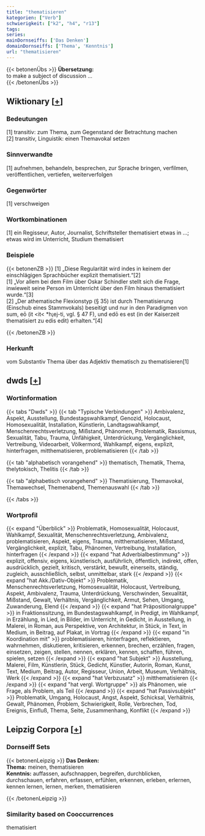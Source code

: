 ```yaml
---
title: "thematisieren"
kategorien: ["Verb"]
schwierigkeit: ["k2", "h4", "r13"]
tags:
series:
mainDornseiffs: ['Das Denken']
domainDornseiffs: ['Thema', 'Kenntnis']
url: "thematisieren"
---
```


{{< betonenÜbs >}}
**Übersetzung:**  
to make a subject of discussion ...  
{{< /betonenÜbs >}}

## Wiktionary [[+](https://de.wiktionary.org/wiki/thematisieren)]

### Bedeutungen
[1] transitiv: zum Thema, zum Gegenstand der Betrachtung machen  
[2] transitiv, Linguistik: einen Themavokal setzen  

### Sinnverwandte
[1] aufnehmen, behandeln, besprechen, zur Sprache bringen, verfilmen, veröffentlichen, vertiefen, weiterverfolgen  

### Gegenwörter
[1] verschweigen  

### Wortkombinationen
[1] ein Regisseur, Autor, Journalist, Schriftsteller thematisiert etwas in …; etwas wird im Unterricht, Studium thematisiert  

### Beispiele
{{< betonenZB >}}
[1] „Diese Regularität wird indes in keinem der einschlägigen Sprachbücher explizit thematisiert.“[2]  
[1] „Vor allem bei dem Film über Oskar Schindler stellt sich die Frage, inwieweit seine Person im Unterricht über den Film hinaus thematisiert wurde.“[3]  
[2] „Der athematische Flexionstyp (§ 35) ist durch Thematisierung (Einschub eines Stammvokals) beseitigt und nur in den Paradigmen von sum, eō (it <it< *h¡ej-ti, vgl. § 47 F), und edō es est (in der Kaiserzeit thematisiert zu edis edit) erhalten.“[4]  

{{< /betonenZB >}}
### Herkunft
vom Substantiv Thema über das Adjektiv thematisch zu thematisieren[1]  



## dwds [[+](https://www.dwds.de/wb/thematisieren)]

### Wortinformation
{{< tabs "Dwds" >}}
{{< tab "Typische Verbindungen" >}}
Ambivalenz, Aspekt, Ausstellung, Bundestagswahlkampf, Genozid, Holocaust, Homosexualität, Installation, Künstlerin, Landtagswahlkampf, Menschenrechtsverletzung, Mißstand, Phänomen, Problematik, Rassismus, Sexualität, Tabu, Trauma, Unfähigkeit, Unterdrückung, Vergänglichkeit, Vertreibung, Videoarbeit, Völkermord, Wahlkampf, eigens, explizit, hinterfragen, mitthematisieren, problematisieren
{{< /tab >}}

{{< tab "alphabetisch vorangehend" >}}
thematisch, Thematik, Thema, thelytokisch, Thelitis
{{< /tab >}}

{{< tab "alphabetisch vorangehend" >}}
Thematisierung, Themavokal, Themawechsel, Themenabend, Themenauswahl
{{< /tab >}}

{{< /tabs >}}

### Wortprofil
{{< expand "Überblick" >}} Problematik, Homosexualität, Holocaust, Wahlkampf, Sexualität, Menschenrechtsverletzung, Ambivalenz, problematisieren, Aspekt, eigens, Trauma, mitthematisieren, Mißstand, Vergänglichkeit, explizit, Tabu, Phänomen, Vertreibung, Installation, hinterfragen {{< /expand >}}
{{< expand "hat Adverbialbestimmung" >}} explizit, offensiv, eigens, künstlerisch, ausführlich, öffentlich, indirekt, offen, ausdrücklich, gezielt, kritisch, verstärkt, bewußt, einerseits, ständig, zugleich, ausschließlich, selbst, unmittelbar, stark {{< /expand >}}
{{< expand "hat Akk./Dativ-Objekt" >}} Problematik, Menschenrechtsverletzung, Homosexualität, Holocaust, Vertreibung, Aspekt, Ambivalenz, Trauma, Unterdrückung, Verschwinden, Sexualität, Mißstand, Gewalt, Verhältnis, Vergänglichkeit, Armut, Sehen, Umgang, Zuwanderung, Elend {{< /expand >}}
{{< expand "hat Präpositionalgruppe" >}} in Fraktionssitzung, im Bundestagswahlkampf, in Predigt, im Wahlkampf, in Erzählung, in Lied, in Bilder, im Unterricht, in Gedicht, in Ausstellung, in Malerei, in Roman, aus Perspektive, von Architektur, in Stück, in Text, in Medium, in Beitrag, auf Plakat, in Vortrag {{< /expand >}}
{{< expand "in Koordination mit" >}} problematisieren, hinterfragen, reflektieren, wahrnehmen, diskutieren, kritisieren, erkennen, brechen, erzählen, fragen, einsetzen, zeigen, stellen, nennen, erklären, kennen, schaffen, führen, spielen, setzen {{< /expand >}}
{{< expand "hat Subjekt" >}} Ausstellung, Malerei, Film, Künstlerin, Stück, Gedicht, Künstler, Autorin, Roman, Kunst, Text, Medium, Beitrag, Autor, Regisseur, Union, Arbeit, Museum, Verhältnis, Werk {{< /expand >}}
{{< expand "hat Verbzusatz" >}} mitthematisieren {{< /expand >}}
{{< expand "hat vergl. Wortgruppe" >}} als Phänomen, wie Frage, als Problem, als Teil {{< /expand >}}
{{< expand "hat Passivsubjekt" >}} Problematik, Umgang, Holocaust, Angst, Aspekt, Schicksal, Verhältnis, Gewalt, Phänomen, Problem, Schwierigkeit, Rolle, Verbrechen, Tod, Ereignis, Einfluß, Thema, Seite, Zusammenhang, Konflikt {{< /expand >}}

## Leipzig Corpora [[+](https://corpora.uni-leipzig.de/en/res?word=thematisieren&corpusId=deu_newscrawl-public_2018)]

### Dornseiff Sets
{{< betonenLeipzig >}}
**Das Denken:**  
**Thema:** meinen, thematisieren  
**Kenntnis:** auffassen, aufschnappen, begreifen, durchblicken, durchschauen, erfahren, erfassen, erfühlen, erkennen, erleben, erlernen, kennen lernen, lernen, merken, thematisieren  

{{< /betonenLeipzig >}}

### Similarity based on Cooccurrences
thematisiert

